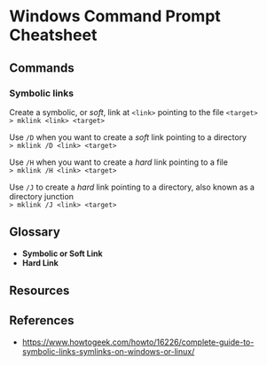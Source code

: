 # Windows Command Prompt Cheatsheet

## Commands

### Symbolic links

Create a symbolic, or *soft*, link at `<link>` pointing to the file `<target>`  
`> mklink <link> <target>`  

Use `/D` when you want to create a *soft* link pointing to a directory  
`> mklink /D <link> <target>`  

Use `/H` when you want to create a *hard* link pointing to a file  
`> mklink /H <link> <target>`  

Use `/J` to create a *hard* link pointing to a directory, also known as a directory junction  
`> mklink /J <link> <target>`  


## Glossary
* **Symbolic or Soft Link**
* **Hard Link**


## Resources


## References
* https://www.howtogeek.com/howto/16226/complete-guide-to-symbolic-links-symlinks-on-windows-or-linux/
